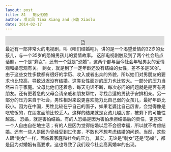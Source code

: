```yaml
---
layout: post
title: 81 - 剩女恐婚
author: 项义凤 Tina Xiang and 小璐 Xiaolu
date: 2014-02-17
---
```


<iframe src="https://archive.org/embed/slowchinese_201909/Slow_Chinese_081.mp3" width="500" height="30" frameborder="0" webkitallowfullscreen="true" mozallowfullscreen="true" allowfullscreen></iframe>
最近有一部非常火的电视剧，叫《咱们结婚吧》，讲的是一个渴望爱情的32岁的女孩儿，与一个35岁的恐婚男孩儿的爱情故事。 这部电视剧触及到了两个社会热点话题，一个是“剩女”，还有一个就是“恐婚”，这两个都与当今社会年轻男女的爱情观和婚恋观有关。
剩女，就是到了一定年龄还没有结婚的女性，差不多是30岁。由于这些女性多数都有很好的学历、收入或者出众的外貌，所以她们对男朋友的要求也比较高，导致迟迟没有结婚。这类女性面对的压力也比较大。一部分的压力当然来自于家庭。父母比他们还着急，每天电话不断，每次必问的问题就是是否有男朋友。还有更着急的父母会请亲戚和朋友帮忙，寻找合适的男孩子安排相亲。另一部分的压力来自于社会，男性相对来说更喜欢能力比自己弱的女孩儿，最好年龄比较小。因为在中国，男性比较在乎自己的面子，如果老婆比自己厉害，会觉得像是吃软饭的，在朋友面前比较丢人。这样的结果就是女孩儿越厉害，被剩下的可能性越高。
恐婚，就是害怕结婚。有的人恐婚是因为害怕承担结婚后的责任，更喜欢一个人自由自在地生活；有的人是因为觉得结婚以后不会很幸福，所以就不考虑结婚。还有一些人是因为曾经受到过伤害，不敢也不想考虑结婚的问题。当然，这些人跟“剩女”一样，面临着家庭和社会的压力。
其实，无论是“剩女”还是“恐婚”，都是因为对婚姻有高要求。这也导致了我们现今社会高离婚率的出现。
 
